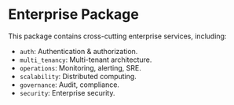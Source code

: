 # Enterprise Package

This package contains cross-cutting enterprise services, including:

- `auth`: Authentication & authorization.
- `multi_tenancy`: Multi-tenant architecture.
- `operations`: Monitoring, alerting, SRE.
- `scalability`: Distributed computing.
- `governance`: Audit, compliance.
- `security`: Enterprise security.
